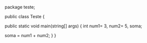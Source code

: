 package teste;

public class Teste {

public static void main(string[] args) {
int num1= 3, num2= 5, soma;

soma = num1 + num2;
}
}
